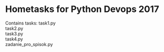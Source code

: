 # Hometasks for Python Devops 2017

Contains tasks:
task1.py  
task2.py  
task3.py  
task4.py  
zadanie_pro_spisok.py

